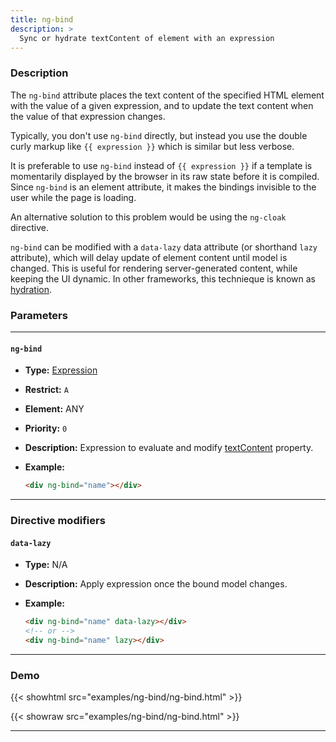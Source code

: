 ```yaml
---
title: ng-bind
description: >
  Sync or hydrate textContent of element with an expression
---
```


### Description

The `ng-bind` attribute places the text content of the specified HTML element
with the value of a given expression, and to update the text content when the
value of that expression changes.

Typically, you don't use `ng-bind` directly, but instead you use the double
curly markup like `{{ expression }}` which is similar but less verbose.

It is preferable to use `ng-bind` instead of `{{ expression }}` if a template is
momentarily displayed by the browser in its raw state before it is compiled.
Since `ng-bind` is an element attribute, it makes the bindings invisible to the
user while the page is loading.

An alternative solution to this problem would be using the `ng-cloak` directive.

`ng-bind` can be modified with a `data-lazy` data attribute (or shorthand `lazy`
attribute), which will delay update of element content until model is changed.
This is useful for rendering server-generated content, while keeping the UI
dynamic. In other frameworks, this technieque is known as
[hydration](<https://en.wikipedia.org/wiki/Hydration_(web_development)>).

### Parameters

---

#### `ng-bind`

- **Type:** [Expression](../../../typedoc/types/Expression.html)
- **Restrict:** `A`
- **Element:** ANY
- **Priority:** `0`
- **Description:** Expression to evaluate and modify
  [textContent](https://developer.mozilla.org/en-US/docs/Web/API/Node/textContent)
  property.
- **Example:**

  ```html
  <div ng-bind="name"></div>
  ```

---

### Directive modifiers

#### `data-lazy`

- **Type:** N/A
- **Description:** Apply expression once the bound model changes.
- **Example:**

  ```html
  <div ng-bind="name" data-lazy></div>
  <!-- or -->
  <div ng-bind="name" lazy></div>
  ```

---

### Demo

{{< showhtml src="examples/ng-bind/ng-bind.html" >}}

{{< showraw src="examples/ng-bind/ng-bind.html" >}}

---
